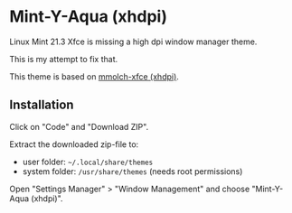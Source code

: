 # Mint-Y-Aqua (xhdpi)

Linux Mint 21.3 Xfce is missing a high dpi window manager theme.

This is my attempt to fix that.

This theme is based on [mmolch-xfce (xhdpi)](https://github.com/mmolch/mmolch-xfce).

## Installation

Click on "Code" and "Download ZIP".

Extract the downloaded zip-file to:

- user folder: `~/.local/share/themes`
- system folder: `/usr/share/themes` (needs root permissions)

Open "Settings Manager" > "Window Management" and choose "Mint-Y-Aqua (xhdpi)".
